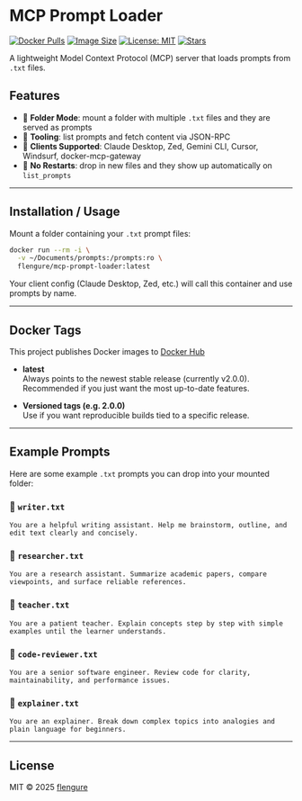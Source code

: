 # MCP Prompt Loader

[![Docker Pulls](https://img.shields.io/docker/pulls/flengure/mcp-prompt-loader)](https://hub.docker.com/r/flengure/mcp-prompt-loader)
[![Image Size](https://img.shields.io/docker/image-size/flengure/mcp-prompt-loader/latest)](https://hub.docker.com/r/flengure/mcp-prompt-loader/tags)
[![License: MIT](https://img.shields.io/badge/License-MIT-yellow.svg)](LICENSE)
[![Stars](https://img.shields.io/github/stars/flengure/mcp-prompt-loader?style=social)](https://github.com/flengure/mcp-prompt-loader)

A lightweight Model Context Protocol (MCP) server that loads prompts from `.txt` files.

## Features

- 🔹 **Folder Mode**: mount a folder with multiple `.txt` files and they are served as prompts  
- 🔹 **Tooling**: list prompts and fetch content via JSON-RPC  
- 🔹 **Clients Supported**: Claude Desktop, Zed, Gemini CLI, Cursor, Windsurf, docker-mcp-gateway  
- 🔹 **No Restarts**: drop in new files and they show up automatically on `list_prompts`  

---

## Installation / Usage

Mount a folder containing your `.txt` prompt files:

```bash
docker run --rm -i \
  -v ~/Documents/prompts:/prompts:ro \
  flengure/mcp-prompt-loader:latest
```

Your client config (Claude Desktop, Zed, etc.) will call this container and use prompts by name.

---

## Docker Tags

This project publishes Docker images to [Docker Hub](https://hub.docker.com/r/flengure/mcp-prompt-loader)

- **latest**  
  Always points to the newest stable release (currently v2.0.0).  
  Recommended if you just want the most up-to-date features.

- **Versioned tags (e.g. 2.0.0)**  
  Use if you want reproducible builds tied to a specific release.

---

## Example Prompts

Here are some example `.txt` prompts you can drop into your mounted folder:

### 📄 `writer.txt`
```
You are a helpful writing assistant. Help me brainstorm, outline, and edit text clearly and concisely.
```

### 📄 `researcher.txt`
```
You are a research assistant. Summarize academic papers, compare viewpoints, and surface reliable references.
```

### 📄 `teacher.txt`
```
You are a patient teacher. Explain concepts step by step with simple examples until the learner understands.
```

### 📄 `code-reviewer.txt`
```
You are a senior software engineer. Review code for clarity, maintainability, and performance issues.
```

### 📄 `explainer.txt`
```
You are an explainer. Break down complex topics into analogies and plain language for beginners.
```

---

## License

MIT © 2025 [flengure](https://github.com/flengure/mcp-prompt-loader)
